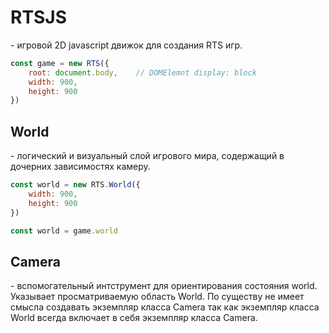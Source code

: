 # RTSJS

\- игровой 2D javascript движок для создания RTS игр.

```javascript
const game = new RTS({
	root: document.body,    // DOMElemnt display: block
	width: 900,
	height: 900
})
```

## World

\- логический и визуальный слой игрового мира, содержащий в дочерних зависимостях камеру.

```javascript
const world = new RTS.World({
    width: 900,
    height: 900
})

const world = game.world
```

## Camera

\- вспомогательный интструмент для ориентирования состояния world. Указывает просматриваемую область World. По существу не имеет смысла создавать экземпляр класса Camera так как экземпляр класса World всегда включает в себя экземпляр класса Camera.